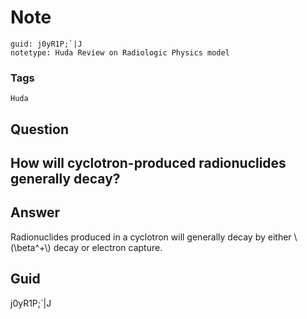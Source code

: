 # Note
```
guid: j0yR1P;`|J
notetype: Huda Review on Radiologic Physics model
```

### Tags
```
Huda
```

## Question
<h2>How will cyclotron-produced radionuclides generally decay?</h2>

## Answer
<section>
<p>Radionuclides produced in a cyclotron will generally decay by either \(\beta^+\) decay or electron capture.</p>

</section>

## Guid
j0yR1P;`|J
